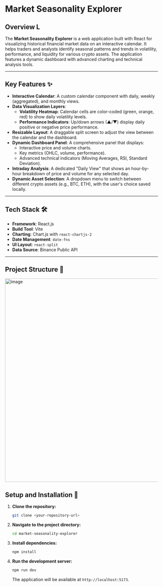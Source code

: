 # Market Seasonality Explorer

## Overview  L

The **Market Seasonality Explorer** is a web application built with React for visualizing historical financial market data on an interactive calendar. It helps traders and analysts identify seasonal patterns and trends in volatility, performance, and liquidity for various crypto assets. The application features a dynamic dashboard with advanced charting and technical analysis tools.

---
## Key Features ✨

* **Interactive Calendar**: A custom calendar component with daily, weekly (aggregated), and monthly views.
* **Data Visualization Layers**:
    * **Volatility Heatmap**: Calendar cells are color-coded (green, orange, red) to show daily volatility levels.
    * **Performance Indicators**: Up/down arrows (▲/▼) display daily positive or negative price performance.
* **Resizable Layout**: A draggable split screen to adjust the view between the calendar and the dashboard.
* **Dynamic Dashboard Panel**: A comprehensive panel that displays:
    * Interactive price and volume charts.
    * Key metrics (OHLC, volume, performance).
    * Advanced technical indicators (Moving Averages, RSI, Standard Deviation).
* **Intraday Analysis**: A dedicated "Daily View" that shows an hour-by-hour breakdown of price and volume for any selected day.
* **Dynamic Asset Selection**: A dropdown menu to switch between different crypto assets (e.g., BTC, ETH), with the user's choice saved locally.

---
## Tech Stack 🛠️

* **Framework**: React.js
* **Build Tool**: Vite
* **Charting**: Chart.js with `react-chartjs-2`
* **Date Management**: `date-fns`
* **UI Layout**: `react-split`
* **Data Source**: Binance Public API

---
## Project Structure 📁
<img width="679" height="669" alt="image" src="https://github.com/user-attachments/assets/f3716bd2-7bca-42ff-9a1e-a1edc61dc679" />

## Setup and Installation 🚀

1.  **Clone the repository:**
    ```bash
    git clone <your-repository-url>
    ```

2.  **Navigate to the project directory:**
    ```bash
    cd market-seasonality-explorer
    ```

3.  **Install dependencies:**
    ```bash
    npm install
    ```

4.  **Run the development server:**
    ```bash
    npm run dev
    ```
    The application will be available at `http://localhost:5173`.
